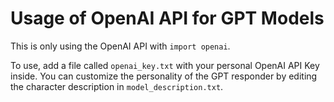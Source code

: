# Usage of OpenAI API for GPT Models

This is only using the OpenAI API with `import openai`. 

To use, add a file called `openai_key.txt` with your personal OpenAI API Key inside. You can customize the personality of the GPT responder by editing the character description in `model_description.txt`.
